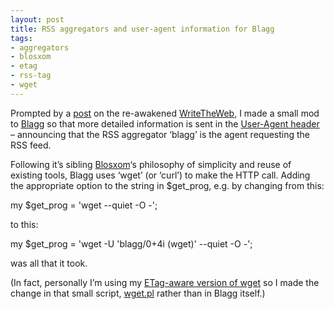 ```yaml
---
layout: post
title: RSS aggregators and user-agent information for Blagg
tags:
- aggregators
- blosxom
- etag
- rss-tag
- wget
---
```



Prompted by a [post](http://writetheweb.com/Members/edd/Articles/2003-02-rss) on the re-awakened [WriteTheWeb](http://www.writetheweb.com/), I made a small mod to [Blagg](http://www.oreillynet.com/%7Erael/lang/perl/blagg) so that more detailed information is sent in the [User-Agent header](http://www.w3.org/Protocols/rfc2616/rfc2616-sec14.html#sec14.43) – announcing that the RSS aggregator ‘blagg’ is the agent requesting the RSS feed.

Following it’s sibling [Blosxom](http://www.raelity.org/apps/blosxom)‘s philosophy of simplicity and reuse of existing tools, Blagg uses ‘wget’ (or ‘curl’) to make the HTTP call. Adding the appropriate option to the string in $get_prog, e.g. by changing from this:

my $get_prog = 'wget --quiet -O -';

to this:

my $get_prog = 'wget -U 'blagg/0+4i (wget)' --quiet -O -';

was all that it took.

(In fact, personally I’m using my [ETag-aware version of wget](/blog/posts/2002/05/24/etag-enabled-wget/) so I made the change in that small script, [wget.pl](/~dj/wget.pl) rather than in Blagg itself.)


